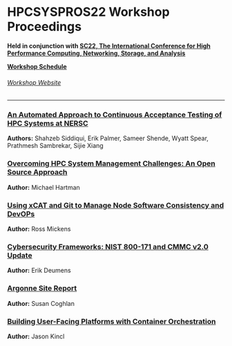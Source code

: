 # HPCSYSPROS22 Workshop Proceedings
**Held in conjunction with [SC22, The International Conference for High Performance Computing, Networking, Storage, and Analysis](https://sc22.supercomputing.org/)**

**[Workshop Schedule](https://sc22.supercomputing.org/session/?sess=sess463)**

###### [Workshop Website](http://sighpc-syspros.org/workshops/2022/)

---
### [An Automated Approach to Continuous Acceptance Testing of HPC Systems at NERSC](https://github.com/HPCSYSPROS/Workshop22/tree/master/An_Automated_Approach_to_Continuous_Acceptance_Testing_of_HPC_Systems_at_NERSC)
**Authors:** Shahzeb Siddiqui, Erik Palmer, Sameer Shende, Wyatt Spear, Prathmesh Sambrekar, Sijie Xiang

### [Overcoming HPC System Management Challenges: An Open Source Approach](https://github.com/HPCSYSPROS/Workshop22/tree/master/Overcoming_HPC_System_Management_Challenges-An_Open_Source_Approach)
**Author:** Michael Hartman

### [Using xCAT and Git to Manage Node Software Consistency and DevOPs](https://github.com/HPCSYSPROS/Workshop22/tree/master/Using_xCAT_and_Git_to_Manage_Node_Software_Consistency_and_DevOPs)
**Author:** Ross Mickens

### [Cybersecurity Frameworks: NIST 800-171 and CMMC v2.0 Update](https://github.com/HPCSYSPROS/Workshop22/tree/master/Cybersecurity_Frameworks-NIST_800-171_and_CMMC_v2.0_Update)
**Author:** Erik Deumens

### [Argonne Site Report](https://github.com/HPCSYSPROS/Workshop22/tree/master/Argonne_Site_Report)
**Author:** Susan Coghlan

### [Building User-Facing Platforms with Container Orchestration](https://github.com/HPCSYSPROS/Workshop22/tree/master/Building_User-Facing_Platforms_with_Container_Orchestration)
**Author:** Jason Kincl

